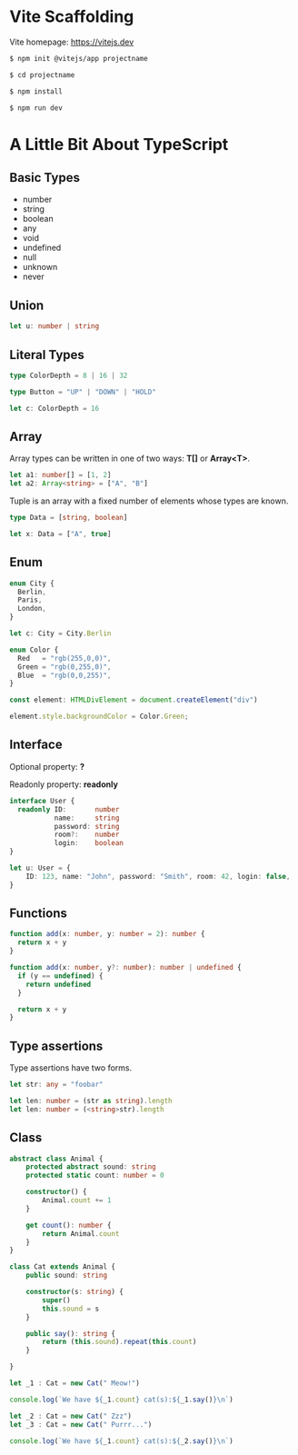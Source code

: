 # Vite Scaffolding

Vite homepage: https://vitejs.dev

```bash
$ npm init @vitejs/app projectname

$ cd projectname

$ npm install

$ npm run dev
```

# A Little Bit About TypeScript

## Basic Types

* number
* string
* boolean
* any
* void
* undefined
* null
* unknown
* never

## Union

```typescript
let u: number | string
```

## Literal Types

```typescript
type ColorDepth = 8 | 16 | 32

type Button = "UP" | "DOWN" | "HOLD"

let c: ColorDepth = 16
```

## Array

Array types can be written in one of two ways: __T[]__ or __Array\<T\>__.

```typescript
let a1: number[] = [1, 2]
let a2: Array<string> = ["A", "B"]
```

Tuple is an array with a fixed number of elements whose types are known.

```typescript
type Data = [string, boolean]

let x: Data = ["A", true]
```

## Enum

```typescript
enum City {
  Berlin,
  Paris,
  London,
}

let c: City = City.Berlin

enum Color {
  Red   = "rgb(255,0,0)",
  Green = "rgb(0,255,0)",
  Blue  = "rgb(0,0,255)",
}

const element: HTMLDivElement = document.createElement("div")

element.style.backgroundColor = Color.Green;
```

## Interface

Optional property: __?__

Readonly property: __readonly__

```typescript
interface User {
  readonly ID:       number
           name:     string
           password: string
           room?:    number
           login:    boolean
}

let u: User = {
    ID: 123, name: "John", password: "Smith", room: 42, login: false,
}
```
## Functions

```typescript
function add(x: number, y: number = 2): number {
  return x + y
}

function add(x: number, y?: number): number | undefined {
  if (y == undefined) {
    return undefined
  }

  return x + y
}
```

## Type assertions

Type assertions have two forms.

```typescript
let str: any = "foobar"

let len: number = (str as string).length
let len: number = (<string>str).length
```

## Class

```typescript
abstract class Animal {
    protected abstract sound: string
    protected static count: number = 0

    constructor() {
        Animal.count += 1
    }

    get count(): number {
        return Animal.count
    }
}

class Cat extends Animal {
    public sound: string

    constructor(s: string) {
        super()
        this.sound = s
    }

    public say(): string {
        return (this.sound).repeat(this.count)
    }

}

let _1 : Cat = new Cat(" Meow!")

console.log(`We have ${_1.count} cat(s):${_1.say()}\n`)

let _2 : Cat = new Cat(" Zzz")
let _3 : Cat = new Cat(" Purrr...")

console.log(`We have ${_1.count} cat(s):${_2.say()}\n`)
```